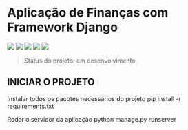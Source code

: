 # Aplicação de Finanças com Framework Django

<img src=”/img-interfaces/img-register.png”>
<img src=”/img-interfaces/img-login.png”>
<img src=”/img-interfaces/img-home.png”>
<img src=”/img-interfaces/img-home2.png”>
<img src=”/img-interfaces/img-relatorio.png”>

> Status do projeto: em desenvolvimento

## INICIAR O PROJETO
Instalar todos os pacotes necessários do projeto
pip install -r requirements.txt

Rodar o servidor da aplicação
python manage.py runserver
